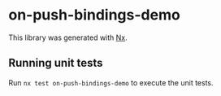 # on-push-bindings-demo

This library was generated with [Nx](https://nx.dev).

## Running unit tests

Run `nx test on-push-bindings-demo` to execute the unit tests.
